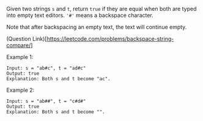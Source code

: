 Given two strings `s` and `t`, return `true` if they are equal when both are typed into empty text editors. `'#'` means a backspace character.

Note that after backspacing an empty text, the text will continue empty.

(Question Link)[https://leetcode.com/problems/backspace-string-compare/]


Example 1:
```
Input: s = "ab#c", t = "ad#c"
Output: true
Explanation: Both s and t become "ac".
```

Example 2:
```
Input: s = "ab##", t = "c#d#"
Output: true
Explanation: Both s and t become "".
```

